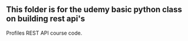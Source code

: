 ## This folder is for the udemy basic python class on building rest api's

Profiles REST API course code.
